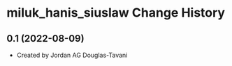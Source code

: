 miluk_hanis_siuslaw Change History
====================

0.1 (2022-08-09)
----------------
* Created by Jordan AG Douglas-Tavani
